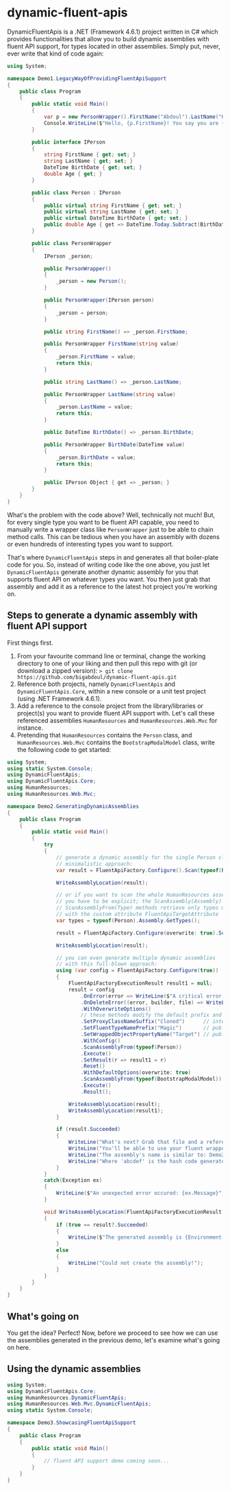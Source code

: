 # dynamic-fluent-apis

DynamicFluentApis is a .NET (Framework 4.6.1) project written in C# which provides functionalities that allow you to build dynamic assemblies with fluent API support, for types located in other assemblies. Simply put, never, ever write that kind of code again:

```C#
using System;

namespace Demo1.LegacyWayOfProvidingFluentApiSupport
{
    public class Program
    {
        public static void Main()
        {
            var p = new PersonWrapper().FirstName("Abdoul").LastName("Kaba").BirthDate(new DateTime(1990,7,29)).Object;
            Console.WriteLine($"Hello, {p.FirstName}! You say you are {p.Age} and your last name is {p.LastName}, right?");
        }

        public interface IPerson
        {
            string FirstName { get; set; }
            string LastName { get; set; }
            DateTime BirthDate { get; set; }
            double Age { get; }
        }

        public class Person : IPerson
        {
            public virtual string FirstName { get; set; }
            public virtual string LastName { get; set; }
            public virtual DateTime BirthDate { get; set; }
            public double Age { get => DateTime.Today.Subtract(BirthDate).TotalDays / 365; }
        }

        public class PersonWrapper
        {
            IPerson _person;

            public PersonWrapper()
            {
                _person = new Person();
            }

            public PersonWrapper(IPerson person)
            {
                _person = person;
            }

            public string FirstName() => _person.FirstName;

            public PersonWrapper FirstName(string value)
            {
                _person.FirstName = value;
                return this;
            }

            public string LastName() => _person.LastName;

            public PersonWrapper LastName(string value)
            {
                _person.LastName = value;
                return this;
            }

            public DateTime BirthDate() => _person.BirthDate;

            public PersonWrapper BirthDate(DateTime value)
            {
                _person.BirthDate = value;
                return this;
            }

            public IPerson Object { get => _person; }
        }
    }
}
```

What's the problem with the code above? Well, technically not much! But, for every single type you want to be fluent API capable, you need to manually write a wrapper class like `PersonWrapper` just to be able to chain method calls. This can be tedious when you have an assembly with dozens or even hundreds of interesting types you want to support.

That's where `DynamicFluentApis` steps in and generates all that boiler-plate code for you. So, instead of writing code like the one above, you just let `DynamicFluentApis` generate another dynamic assembly for you that supports fluent API on whatever types you want. You then just grab that assembly and add it as a reference to the latest hot project you're working on.

## Steps to generate a dynamic assembly with fluent API support

First things first.

1. From your favourite command line or terminal, change the working directory to one of your liking and then pull this repo with git (or download a zipped version): `> git clone https://github.com/bigabdoul/dynamic-fluent-apis.git`
2. Reference both projects, namely `DynamicFluentApis` and `DynamicFluentApis.Core`, within a new console or a unit test project (using .NET Framework 4.6.1).
3. Add a reference to the console project from the library/libraries or project(s) you want to provide fluent API support with. Let's call these referenced assemblies `HumanResources` and `HumanResources.Web.Mvc` for instance.
4. Pretending that `HumanResources` contains the `Person` class, and `HumanResources.Web.Mvc` contains the `BootstrapModalModel` class, write the following code to get started:

```C#
using System;
using static System.Console;
using DynamicFluentApis;
using DynamicFluentApis.Core;
using HumanResources;
using HumanResources.Web.Mvc;

namespace Demo2.GeneratingDynamicAssemblies
{
    public class Program
    {
        public static void Main()
        {
            try
            {
                // generate a dynamic assembly for the single Person class (very unlikely)
                // minimalistic approach:
                var result = FluentApiFactory.Configure().Scan(typeof(Person)).Execute().Release().Result();

                WriteAssemblyLocation(result);

                // or if you want to scan the whole HumanResources assembly
                // you have to be explicit; the ScanAssembly(Assembly) and
                // ScanAssemblyFrom(Type) methods retrieve only types marked
                // with the custom attribute FluentApiTargetAttribute
                var types = typeof(Person).Assembly.GetTypes();

                result = FluentApiFactory.Configure(overwrite: true).Scan(types).Execute().Release().Result();

                WriteAssemblyLocation(result);

                // you can even generate multiple dynamic assemblies
                // with this full-blown approach:
                using (var config = FluentApiFactory.Configure(true))
                {
                    FluentApiFactoryExecutionResult result1 = null;
                    result = config
                        .OnError(error => WriteLine($"A critical error occured: {error}"))
                        .OnDeleteError((error, builder, file) => WriteLine($"Could not delete the file '{file}'. Reason for failure: {error.Message}"))
                        .WithOverwriteOptions()
                        // these methods modify the default prefix and suffix values
                        .SetProxyClassNameSuffix("Cloned")      // internal sealed class PersonCloned : IPerson {...} (public interface IPerson {...} is dynamically created)
                        .SetFluentTypeNamePrefix("Magic")       // public class MagicPerson {...}
                        .SetWrappedObjectPropertyName("Target") // public class MagicPerson { ... public virtual IPerson Target { get; } }
                        .WithConfig()
                        .ScanAssemblyFrom(typeof(Person))
                        .Execute()
                        .SetResult(r => result1 = r)
                        .Reset()
                        .WithDefaultOptions(overwrite: true)            // default options use 'Proxy' suffix, and 'Fluent' prefix
                        .ScanAssemblyFrom(typeof(BootstrapModalModel))  // public class FluentBootstrapModalModel {...}
                        .Execute()
                        .Result();

                    WriteAssemblyLocation(result);
                    WriteAssemblyLocation(result1);
                }

                if (result.Succeeded)
                {
                    WriteLine("What's next? Grab that file and a reference to it in your project.");
                    WriteLine("You'll be able to use your fluent wrapper as shown in the next demo.");
                    WriteLine("The assembly's name is similar to: Demo2.DynamicFluentApis.abcdef.dll");
                    WriteLine("Where 'abcdef' is the hash code generated for the assembly.");
                }
            }
            catch(Exception ex)
            {
                WriteLine($"An unexpected error occured: {ex.Message}");
            }

            void WriteAssemblyLocation(FluentApiFactoryExecutionResult result)
            {
                if (true == result?.Succeeded)
                {
                    WriteLine($"The generated assembly is {Environment.CurrentDirectory}\\{result.FileName}!");
                }
                else
                {
                    WriteLine("Could not create the assembly!");
                }
            }
        }
    }
}
```

## What's going on

You get the idea? Perfect! Now, before we proceed to see how we can use the assemblies generated in the previous demo, let's examine what's going on here.

## Using the dynamic assemblies

```C#
using System;
using DynamicFluentApis.Core;
using HumanResources.DynamicFluentApis;
using HumanResources.Web.Mvc.DynamicFluentApis;
using static System.Console;

namespace Demo3.ShowcasingFluentApiSupport
{
    public class Program
    {
        public static void Main()
        {
            // fluent API support demo coming soon...
        }
    }
}
```

